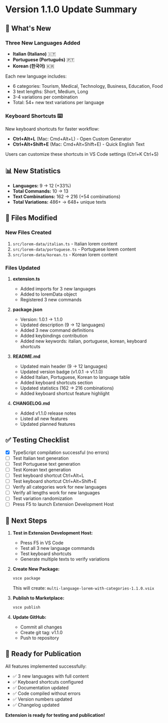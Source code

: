 # Version 1.1.0 Update Summary

## 🎉 What's New

### Three New Languages Added

- **Italian (Italiano)** 🇮🇹
- **Portuguese (Português)** 🇵🇹
- **Korean (한국어)** 🇰🇷

Each new language includes:

- 6 categories: Tourism, Medical, Technology, Business, Education, Food
- 3 text lengths: Short, Medium, Long
- 3-4 variations per combination
- Total: 54+ new text variations per language

### Keyboard Shortcuts ⌨️

New keyboard shortcuts for faster workflow:

- **Ctrl+Alt+L** (Mac: Cmd+Alt+L) - Open Custom Generator
- **Ctrl+Alt+Shift+E** (Mac: Cmd+Alt+Shift+E) - Quick English Text

Users can customize these shortcuts in VS Code settings (Ctrl+K Ctrl+S)

## 📊 New Statistics

- **Languages:** 9 → 12 (+33%)
- **Total Commands:** 10 → 13
- **Text Combinations:** 162 → 216 (+54 combinations)
- **Total Variations:** 486+ → 648+ unique texts

## 📝 Files Modified

### New Files Created

1. `src/lorem-data/italian.ts` - Italian lorem content
2. `src/lorem-data/portuguese.ts` - Portuguese lorem content
3. `src/lorem-data/korean.ts` - Korean lorem content

### Files Updated

1. **extension.ts**

   - Added imports for 3 new languages
   - Added to loremData object
   - Registered 3 new commands

2. **package.json**

   - Version: 1.0.1 → 1.1.0
   - Updated description (9 → 12 languages)
   - Added 3 new command definitions
   - Added keybindings contribution
   - Added new keywords: italian, portuguese, korean, keyboard shortcuts

3. **README.md**

   - Updated main header (9 → 12 languages)
   - Updated version badge (v1.0.1 → v1.1.0)
   - Added Italian, Portuguese, Korean to language table
   - Added keyboard shortcuts section
   - Updated statistics (162 → 216 combinations)
   - Added keyboard shortcut feature highlight

4. **CHANGELOG.md**
   - Added v1.1.0 release notes
   - Listed all new features
   - Updated planned features

## ✅ Testing Checklist

- [x] TypeScript compilation successful (no errors)
- [ ] Test Italian text generation
- [ ] Test Portuguese text generation
- [ ] Test Korean text generation
- [ ] Test keyboard shortcut Ctrl+Alt+L
- [ ] Test keyboard shortcut Ctrl+Alt+Shift+E
- [ ] Verify all categories work for new languages
- [ ] Verify all lengths work for new languages
- [ ] Test variation randomization
- [ ] Press F5 to launch Extension Development Host

## 🚀 Next Steps

1. **Test in Extension Development Host:**

   - Press F5 in VS Code
   - Test all 3 new language commands
   - Test keyboard shortcuts
   - Generate multiple texts to verify variations

2. **Create New Package:**

   ```bash
   vsce package
   ```

   This will create: `multi-language-lorem-with-categories-1.1.0.vsix`

3. **Publish to Marketplace:**

   ```bash
   vsce publish
   ```

4. **Update GitHub:**
   - Commit all changes
   - Create git tag: v1.1.0
   - Push to repository

## 🎯 Ready for Publication

All features implemented successfully:

- ✅ 3 new languages with full content
- ✅ Keyboard shortcuts configured
- ✅ Documentation updated
- ✅ Code compiled without errors
- ✅ Version numbers updated
- ✅ Changelog updated

**Extension is ready for testing and publication!**

